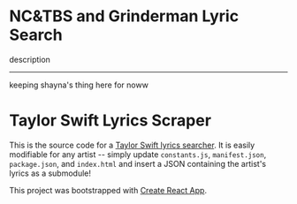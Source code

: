 # NC&TBS and Grinderman Lyric Search

description

---
keeping shayna's thing here for noww

# Taylor Swift Lyrics Scraper

This is the source code for a [Taylor Swift lyrics searcher](https://shaynak.github.io/taylor-swift). It is easily modifiable for any artist -- simply update `constants.js`, `manifest.json`, `package.json`, and `index.html` and insert a JSON containing the artist's lyrics as a submodule!

This project was bootstrapped with [Create React App](https://github.com/facebook/create-react-app).
